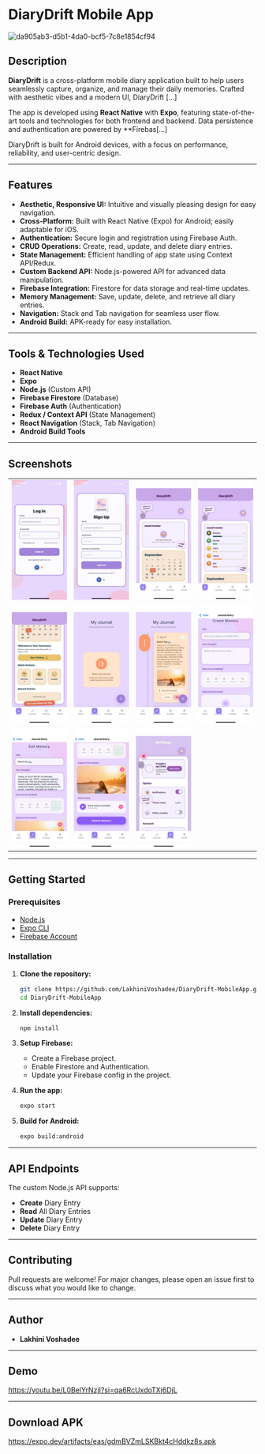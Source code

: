 # DiaryDrift Mobile App

![da905ab3-d5b1-4da0-bcf5-7c8e1854cf94](https://github.com/user-attachments/assets/c6cef75d-ab30-43d5-98f0-c4c769c8b303)


## Description

**DiaryDrift** is a cross-platform mobile diary application built to help users seamlessly capture, organize, and manage their daily memories. Crafted with aesthetic vibes and a modern UI, DiaryDrift [...]

The app is developed using **React Native** with **Expo**, featuring state-of-the-art tools and technologies for both frontend and backend. Data persistence and authentication are powered by **Firebas[...]  

DiaryDrift is built for Android devices, with a focus on performance, reliability, and user-centric design.

---

## Features

- **Aesthetic, Responsive UI:** Intuitive and visually pleasing design for easy navigation.
- **Cross-Platform:** Built with React Native (Expo) for Android; easily adaptable for iOS.
- **Authentication:** Secure login and registration using Firebase Auth.
- **CRUD Operations:** Create, read, update, and delete diary entries.
- **State Management:** Efficient handling of app state using Context API/Redux.
- **Custom Backend API:** Node.js-powered API for advanced data manipulation.
- **Firebase Integration:** Firestore for data storage and real-time updates.
- **Memory Management:** Save, update, delete, and retrieve all diary entries.
- **Navigation:** Stack and Tab navigation for seamless user flow.
- **Android Build:** APK-ready for easy installation.

---

## Tools & Technologies Used

- **React Native**
- **Expo**
- **Node.js** (Custom API)
- **Firebase Firestore** (Database)
- **Firebase Auth** (Authentication)
- **Redux / Context API** (State Management)
- **React Navigation** (Stack, Tab Navigation)
- **Android Build Tools**

---

## Screenshots

<div align="center">
  <table>
    <tr>
      <td><img src="assets/images/loginpage.jpeg" alt="Login Screenshot" width="250"/></td>
      <td><img src="assets/images/signup.jpeg" alt="Sign Up Screenshot" width="250"/></td>
      <td><img src="assets/images/homescreen1.jpeg" alt="Home Screenshot" width="250"/></td>
      <td><img src="assets/images/homescreen2.jpeg" alt="Home Screenshot" width="250"/></td>
    </tr>
    <tr>
      <td><img src="assets/images/homescreen3.jpeg" alt="Home Screenshot" width="250"/></td>
      <td><img src="assets/images/journalscreen1.jpeg" alt="Home Screenshot" width="250"/></td>
      <td><img src="assets/images/journalscreen2.jpeg" alt="Home Screenshot" width="250"/></td>
      <td><img src="assets/images/createjpurnalscreen1.jpeg" alt="Home Screenshot" width="250"/></td>
    </tr>
    <tr>
      <td><img src="assets/images/updatejournalscreen.jpeg" alt="Home Screenshot" width="250"/></td>
      <td><img src="assets/images/updatejournalscreen2.jpeg" alt="Home Screenshot" width="250"/></td>
      <td><img src="assets/images/settingscreen.jpeg" alt="Home Screenshot" width="250"/></td>
    </tr>
  </table>
</div>

---

## Getting Started

### Prerequisites

- [Node.js](https://nodejs.org/)
- [Expo CLI](https://docs.expo.dev/get-started/installation/)
- [Firebase Account](https://firebase.google.com/)

### Installation

1. **Clone the repository:**
   ```bash
   git clone https://github.com/LakhiniVoshadee/DiaryDrift-MobileApp.git
   cd DiaryDrift-MobileApp
   ```

2. **Install dependencies:**
   ```bash
   npm install
   ```

3. **Setup Firebase:**
   - Create a Firebase project.
   - Enable Firestore and Authentication.
   - Update your Firebase config in the project.

4. **Run the app:**
   ```bash
   expo start
   ```

5. **Build for Android:**
   ```bash
   expo build:android
   ```

---

## API Endpoints

The custom Node.js API supports:
- **Create** Diary Entry
- **Read** All Diary Entries
- **Update** Diary Entry
- **Delete** Diary Entry

---

## Contributing

Pull requests are welcome! For major changes, please open an issue first to discuss what you would like to change.

---


## Author

- **Lakhini Voshadee**

---


## Demo

https://youtu.be/L0BelYrNzjI?si=qa6RcUxdoTXj6DjL

---

## Download APK

https://expo.dev/artifacts/eas/gdmBVZmLSKBkt4cHddkz8s.apk
